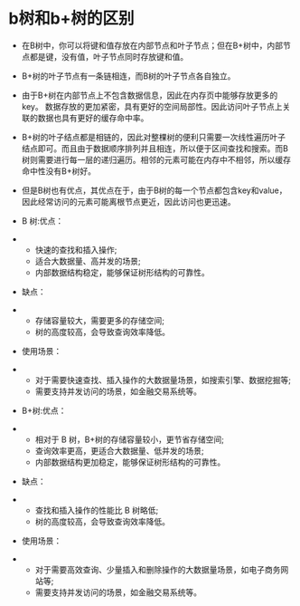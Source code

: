 # b树和b+树的区别

- 在B树中，你可以将键和值存放在内部节点和叶子节点；但在B+树中，内部节点都是键，没有值，叶子节点同时存放键和值。
- B+树的叶子节点有一条链相连，而B树的叶子节点各自独立。
- 由于B+树在内部节点上不包含数据信息，因此在内存页中能够存放更多的key。 数据存放的更加紧密，具有更好的空间局部性。因此访问叶子节点上关联的数据也具有更好的缓存命中率。
- B+树的叶子结点都是相链的，因此对整棵树的便利只需要一次线性遍历叶子结点即可。而且由于数据顺序排列并且相连，所以便于区间查找和搜索。而B树则需要进行每一层的递归遍历。相邻的元素可能在内存中不相邻，所以缓存命中性没有B+树好。
- 但是B树也有优点，其优点在于，由于B树的每一个节点都包含key和value，因此经常访问的元素可能离根节点更近，因此访问也更迅速。
- B 树:优点：

- - 快速的查找和插入操作;
  - 适合大数据量、高并发的场景;
  - 内部数据结构稳定，能够保证树形结构的可靠性。

- 缺点：

- - 存储容量较大，需要更多的存储空间;
  - 树的高度较高，会导致查询效率降低。

- 使用场景：

- - 对于需要快速查找、插入操作的大数据量场景，如搜索引擎、数据挖掘等;
  - 需要支持并发访问的场景，如金融交易系统等。

- B+树:优点：

- - 相对于 B 树，B+树的存储容量较小，更节省存储空间;
  - 查询效率更高，更适合大数据量、低并发的场景;
  - 内部数据结构更加稳定，能够保证树形结构的可靠性。

- 缺点：

- - 查找和插入操作的性能比 B 树略低;
  - 树的高度较高，会导致查询效率降低。

- 使用场景：

- - 对于需要高效查询、少量插入和删除操作的大数据量场景，如电子商务网站等;
  - 需要支持并发访问的场景，如金融交易系统等。